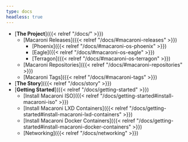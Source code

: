 ```yaml
---
type: docs
headless: true
---
```


- [**The Project**]({{< relref "/docs/" >}})
  - [Macaroni Releases]({{< relref "/docs/#macaroni-releases" >}})
    - [Phoenix]({{< relref "/docs/#macaroni-os-phoenix" >}})
    - [Eagle]({{< relref "/docs/#macaroni-os-eagle" >}})
    - [Terragon]({{< relref "/docs/#macaroni-os-terragon" >}})
  - [Macaroni Repositories]({{< relref "/docs/#macaroni-repositories" >}})
  - [Macaroni Tags]({{< relref "/docs/#macaroni-tags" >}})
- [**The Story**]({{< relref "/docs/story" >}})
- [**Getting Started**]({{< relref "/docs/getting-started" >}})
  - [Install Macaroni ISO]({{< relref "/docs/getting-started#install-macaroni-iso" >}})
  - [Install Macaroni LXD Containers]({{< relref "/docs/getting-started#install-macaroni-lxd-containers" >}})
  - [Install Macaroni Docker Containers]({{< relref "/docs/getting-started#install-macaroni-docker-containers" >}})
  - [Networking]({{< relref "/docs/networking" >}})
<br />

<br />
